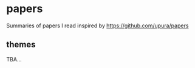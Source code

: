 # papers

Summaries of papers I read
inspired by https://github.com/upura/papers

## themes

TBA...
